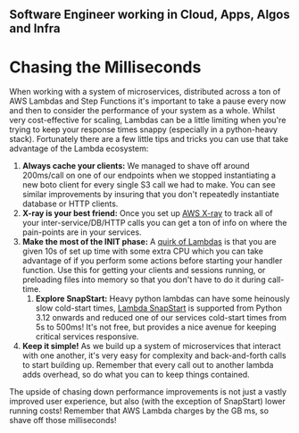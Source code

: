 ## Software Engineer working in Cloud, Apps, Algos and Infra

# Chasing the Milliseconds

When working with a system of microservices, distributed across a ton of AWS Lambdas and Step Functions it's important to take a pause every now and then to consider the performance of your system as a whole. Whilst very cost-effective for scaling, Lambdas can be a little limiting when you're trying to keep your response times snappy (especially in a python-heavy stack). Fortunately there are a few little tips and tricks you can use that take advantage of the Lambda ecosystem:

1. **Always cache your clients:** We managed to shave off around 200ms/call on one of our endpoints when we stopped instantiating a new boto client for every single S3 call we had to make. You can see similar improvements by insuring that you don't repeatedly instantiate database or HTTP clients.
2. **X-ray is your best friend:** Once you set up [AWS X-ray](https://docs.aws.amazon.com/xray/latest/devguide/aws-xray.html) to track all of your inter-service/DB/HTTP calls you can get a ton of info on where the pain-points are in your services.
3. **Make the most of the INIT phase:** A [quirk of Lambdas](https://docs.aws.amazon.com/lambda/latest/dg/lambda-runtime-environment.html) is that you are given 10s of set up time with some extra CPU which you can take advantage of if you perform some actions before starting your handler function. Use this for getting your clients and sessions running, or preloading files into memory so that you don't have to do it during call-time.
    1. **Explore SnapStart:** Heavy python lambdas can have some heinously slow cold-start times, [Lambda SnapStart](https://docs.aws.amazon.com/lambda/latest/dg/snapstart.html) is supported from Python 3.12 onwards and reduced one of our services cold-start times from 5s to 500ms! It's not free, but provides a nice avenue for keeping critical services responsive.
4. **Keep it simple!** As we build up a system of microservices that interact with one another, it's very easy for complexity and back-and-forth calls to start building up. Remember that every call out to another lambda adds overhead, so do what you can to keep things contained.

The upside of chasing down performance improvements is not just a vastly improved user experience, but also (with the exception of SnapStart) lower running costs! Remember that AWS Lambda charges by the GB ms, so shave off those milliseconds!
